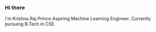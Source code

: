 ### Hi there 
I'm Krishna Raj Prince 
Aspiring Machine Learning Engineer.
Currently pursuing B.Tech in CSE.

